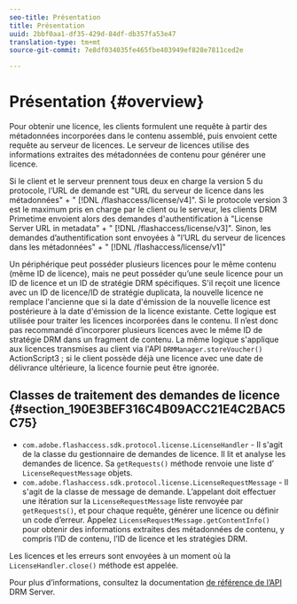 ```yaml
---
seo-title: Présentation
title: Présentation
uuid: 2bbf0aa1-df35-429d-84df-db357fa53e47
translation-type: tm+mt
source-git-commit: 7e8df034035fe465fbe403949ef828e7811ced2e

---
```



# Présentation {#overview}

Pour obtenir une licence, les clients formulent une requête à partir des métadonnées incorporées dans le contenu assemblé, puis envoient cette requête au serveur de licences. Le serveur de licences utilise des informations extraites des métadonnées de contenu pour générer une licence.

Si le client et le serveur prennent tous deux en charge la version 5 du protocole, l’URL de demande est &quot;URL du serveur de licence dans les métadonnées&quot; + &quot; [!DNL /flashaccess/license/v4]&quot;. Si le protocole version 3 est le maximum pris en charge par le client ou le serveur, les clients DRM Primetime envoient alors des demandes d&#39;authentification à &quot;License Server URL in metadata&quot; + &quot; [!DNL /flashaccess/license/v3]&quot;. Sinon, les demandes d’authentification sont envoyées à &quot;l’URL du serveur de licences dans les métadonnées&quot; + &quot; [!DNL /flashaccess/license/v1]&quot;

Un périphérique peut posséder plusieurs licences pour le même contenu (même ID de licence), mais ne peut posséder qu’une seule licence pour un ID de licence et un ID de stratégie DRM spécifiques. S&#39;il reçoit une licence avec un ID de licence/ID de stratégie duplicata, la nouvelle licence ne remplace l&#39;ancienne que si la date d&#39;émission de la nouvelle licence est postérieure à la date d&#39;émission de la licence existante. Cette logique est utilisée pour traiter les licences incorporées dans le contenu. Il n’est donc pas recommandé d’incorporer plusieurs licences avec le même ID de stratégie DRM dans un fragment de contenu. La même logique s&#39;applique aux licences transmises au client via l&#39;API `DRMManager.storeVoucher()` ActionScript3 ; si le client possède déjà une licence avec une date de délivrance ultérieure, la licence fournie peut être ignorée.

## Classes de traitement des demandes de licence {#section_190E3BEF316C4B09ACC21E4C2BAC5C75}

* `com.adobe.flashaccess.sdk.protocol.license.LicenseHandler` - Il s&#39;agit de la classe du gestionnaire de demandes de licence. Il lit et analyse les demandes de licence. Sa `getRequests()` méthode renvoie une liste d’ `LicenseRequestMessage` objets.
* `com.adobe.flashaccess.sdk.protocol.license.LicenseRequestMessage` - Il s&#39;agit de la classe de message de demande. L’appelant doit effectuer une itération sur la `LicenseRequestMessage` liste renvoyée par `getRequests()`, et pour chaque requête, générer une licence ou définir un code d’erreur. Appelez `LicenseRequestMessage.getContentInfo()` pour obtenir des informations extraites des métadonnées de contenu, y compris l’ID de contenu, l’ID de licence et les stratégies DRM.

Les licences et les erreurs sont envoyées à un moment où la `LicenseHandler.close()` méthode est appelée.

Pour plus d’informations, consultez la documentation [de référence de l’API](https://help.adobe.com/en_US/primetime/api/drm-apis/server/javadocs-flashaccess-pro/overview-summary.html) DRM Server.
